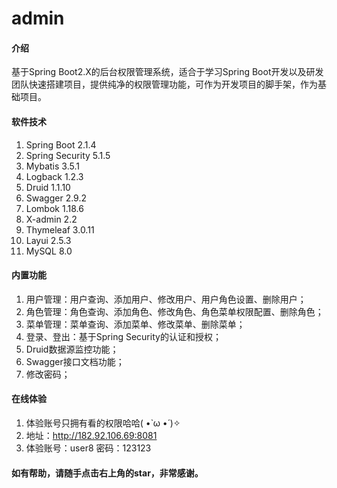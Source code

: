 # admin

#### 介绍

基于Spring Boot2.X的后台权限管理系统，适合于学习Spring Boot开发以及研发团队快速搭建项目，提供纯净的权限管理功能，可作为开发项目的脚手架，作为基础项目。

#### 软件技术

1. Spring Boot 2.1.4
2. Spring Security 5.1.5
3. Mybatis 3.5.1
4. Logback 1.2.3
5. Druid 1.1.10
6. Swagger 2.9.2
7. Lombok 1.18.6
8. X-admin 2.2
9. Thymeleaf 3.0.11
10. Layui 2.5.3
11. MySQL 8.0

#### 内置功能

1. 用户管理：用户查询、添加用户、修改用户、用户角色设置、删除用户；
2. 角色管理：角色查询、添加角色、修改角色、角色菜单权限配置、删除角色；
3. 菜单管理：菜单查询、添加菜单、修改菜单、删除菜单；
4. 登录、登出：基于Spring Security的认证和授权；
5. Druid数据源监控功能；
6. Swagger接口文档功能；
7. 修改密码；

#### 在线体验

1. 体验账号只拥有看的权限哈哈( •̀ ω •́ )✧
2. 地址：http://182.92.106.69:8081
3. 体验账号：user8 密码：123123

#### 如有帮助，请随手点击右上角的star，非常感谢。

